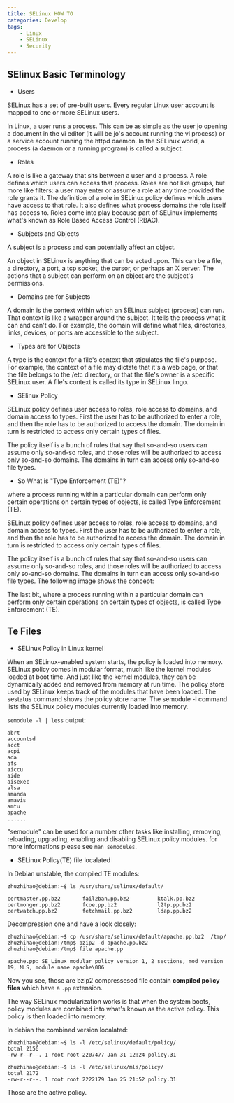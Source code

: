 ```yaml
---
title: SELinux HOW TO
categories: Develop
tags:
    - Linux
    - SELinux
    - Security
---
```


## SElinux Basic Terminology

- Users

SELinux has a set of pre-built users. Every regular Linux user account is mapped to one or more SELinux users.

In Linux, a user runs a process. This can be as simple as the user jo opening a document in the vi editor (it will be jo's account running the vi process) or a service account running the httpd daemon. In the SELinux world, a process (a daemon or a running program) is called a subject.

- Roles

A role is like a gateway that sits between a user and a process. A role defines which users can access that process. Roles are not like groups, but more like filters: a user may enter or assume a role at any time provided the role grants it. The definition of a role in SELinux policy defines which users have access to that role. It also defines what process domains the role itself has access to. Roles come into play because part of SELinux implements what's known as Role Based Access Control (RBAC).


- Subjects and Objects

A subject is a process and can potentially affect an object.

An object in SELinux is anything that can be acted upon. This can be a file, a directory, a port, a tcp socket, the cursor, or perhaps an X server. The actions that a subject can perform on an object are the subject's permissions.


- Domains are for Subjects

A domain is the context within which an SELinux subject (process) can run. That context is like a wrapper around the subject. It tells the process what it can and can't do. For example, the domain will define what files, directories, links, devices, or ports are accessible to the subject.

- Types are for Objects

A type is the context for a file's context that stipulates the file's purpose. For example, the context of a file may dictate that it's a web page, or that the file belongs to the /etc directory, or that the file's owner is a specific SELinux user. A file's context is called its type in SELinux lingo.

- SElinux Policy

SELinux policy defines user access to roles, role access to domains, and domain access to types. First the user has to be authorized to enter a role, and then the role has to be authorized to access the domain. The domain in turn is restricted to access only certain types of files.

The policy itself is a bunch of rules that say that so-and-so users can assume only so-and-so roles, and those roles will be authorized to access only so-and-so domains. The domains in turn can access only so-and-so file types.


- So What is "Type Enforcement (TE)"?

where a process running within a particular domain can perform only certain operations on certain types of objects, is called Type Enforcement (TE).



SELinux policy defines user access to roles, role access to domains, and domain access to types. First the user has to be authorized to enter a role, and then the role has to be authorized to access the domain. The domain in turn is restricted to access only certain types of files.

The policy itself is a bunch of rules that say that so-and-so users can assume only so-and-so roles, and those roles will be authorized to access only so-and-so domains. The domains in turn can access only so-and-so file types. The following image shows the concept:

The last bit, where a process running within a particular domain can perform only certain operations on certain types of objects, is called Type Enforcement (TE).

## Te Files

- SELinux Policy in Linux kernel

When an SELinux-enabled system starts, the policy is loaded into memory. SELinux policy comes in modular format, much like the kernel modules loaded at boot time. And just like the kernel modules, they can be dynamically added and removed from memory at run time. The policy store used by SELinux keeps track of the modules that have been loaded. The sestatus command shows the policy store name. The semodule -l command lists the SELinux policy modules currently loaded into memory.

`semodule -l | less` output:
```
abrt
accountsd
acct
acpi
ada
afs
aiccu
aide
aisexec
alsa
amanda
amavis
amtu
apache
......
```
"semodule" can be used for a number other tasks like installing, removing, reloading, upgrading, enabling and disabling SELinux policy modules.
for more informations please see `man semodules`.

- SELinux Policy(TE) file localated

In Debian unstable, the compiled TE modules:
```
zhuzhihao@debian:~$ ls /usr/share/selinux/default/

certmaster.pp.bz2       fail2ban.pp.bz2         ktalk.pp.bz2     
certmonger.pp.bz2       fcoe.pp.bz2             l2tp.pp.bz2       
certwatch.pp.bz2        fetchmail.pp.bz2        ldap.pp.bz2
```
Decompression one and have a look closely:

```
zhuzhihao@debian:~$ cp /usr/share/selinux/default/apache.pp.bz2  /tmp/
zhuzhihao@debian:/tmp$ bzip2 -d apache.pp.bz2
zhuzhihao@debian:/tmp$ file apache.pp

apache.pp: SE Linux modular policy version 1, 2 sections, mod version 19, MLS, module name apache\006

```

Now you see, those are bzip2 compressesed file contain **compiled policy files** which have a `.pp` extension.

The way SELinux modularization works is that when the system boots, policy modules are combined into what's known as the active policy. This policy is then loaded into memory. 

In debian the combined version localated:

```
zhuzhihao@debian:~$ ls -l /etc/selinux/default/policy/
total 2156
-rw-r--r--. 1 root root 2207477 Jan 31 12:24 policy.31

zhuzhihao@debian:~$ ls -l /etc/selinux/mls/policy/
total 2172
-rw-r--r--. 1 root root 2222179 Jan 25 21:52 policy.31

```
Those are the active policy.
